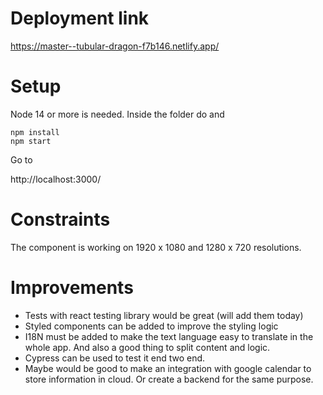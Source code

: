 # Deployment link

https://master--tubular-dragon-f7b146.netlify.app/

# Setup

Node 14 or more is needed.
Inside the folder do and

```
npm install
npm start
```

Go to

http://localhost:3000/

# Constraints

The component is working on 1920 x 1080 and 1280 x 720 resolutions.

# Improvements

- Tests with react testing library would be great (will add them today)
- Styled components can be added to improve the styling logic
- I18N must be added to make the text language easy to translate in the whole app. And also a good thing to split content and logic.
- Cypress can be used to test it end two end.
- Maybe would be good to make an integration with google calendar to store information in cloud. Or create a backend for the same purpose.
